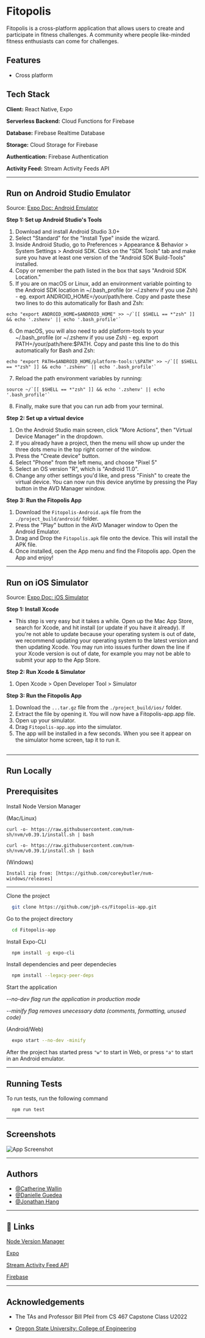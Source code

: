 # Fitopolis

Fitopolis is a cross-platform application that allows users to create and participate in fitness challenges. A community where people like-minded fitness enthusiasts can come for challenges.

## Features

- Cross platform

## Tech Stack

**Client:** React Native, Expo

**Serverless Backend:** Cloud Functions for Firebase

**Database:** Firebase Realtime Database

**Storage:** Cloud Storage for Firebase

**Authentication:** Firebase Authentication

**Activity Feed:** Stream Activity Feeds API

---

## Run on Android Studio Emulator

Source: [Expo Doc: Android Emulator](https://docs.expo.dev/workflow/android-studio-emulator/)

**Step 1: Set up Android Studio's Tools**

1. Download and install Android Studio 3.0+
2. Select "Standard" for the "Install Type" inside the wizard.
3. Inside Android Studio, go to Preferences > Appearance & Behavior > System Settings > Android SDK. Click on the "SDK Tools" tab and make sure you have at least one version of the "Android SDK Build-Tools" installed.
4. Copy or remember the path listed in the box that says "Android SDK Location."
5. If you are on macOS or Linux, add an environment variable pointing to the Android SDK location in ~/.bash_profile (or ~/.zshenv if you use Zsh) - eg. export ANDROID_HOME=/your/path/here. Copy and paste these two lines to do this automatically for Bash and Zsh:

```[ -d "$HOME/Library/Android/sdk" ] && ANDROID_HOME=$HOME/Library/Android/sdk || ANDROID_HOME=$HOME/Android/Sdk
echo "export ANDROID_HOME=$ANDROID_HOME" >> ~/`[[ $SHELL == *"zsh" ]] && echo '.zshenv' || echo '.bash_profile'`
```

6. On macOS, you will also need to add platform-tools to your ~/.bash_profile (or ~/.zshenv if you use Zsh) - eg. export PATH=/your/path/here:$PATH. Copy and paste this line to do this automatically for Bash and Zsh:

```
echo "export PATH=$ANDROID_HOME/platform-tools:\$PATH" >> ~/`[[ $SHELL == *"zsh" ]] && echo '.zshenv' || echo '.bash_profile'`
```

7. Reload the path environment variables by running:

```
source ~/`[[ $SHELL == *"zsh" ]] && echo '.zshenv' || echo '.bash_profile'`
```

8. Finally, make sure that you can run adb from your terminal.

**Step 2: Set up a virtual device**

1. On the Android Studio main screen, click "More Actions", then "Virtual Device Manager" in the dropdown.
2. If you already have a project, then the menu will show up under the three dots menu in the top right corner of the window.
3. Press the "Create device" button.
4. Select "Phone" from the left menu, and choose "Pixel 5"
5. Select an OS version "R", which is "Android 11.0".
6. Change any other settings you'd like, and press "Finish" to create the virtual device. You can now run this device anytime by pressing the Play button in the AVD Manager window.

**Step 3: Run the Fitopolis App**

1. Download the `Fitopolis-Android.apk` file from the `./project_build/android/` folder.
2. Press the "Play" button in the AVD Manager window to Open the Android Emulator.
3. Drag and Drop the `Fitopolis.apk` file onto the device. This will install the APK file.
4. Once installed, open the App menu and find the Fitopolis app. Open the App and enjoy!

---

## Run on iOS Simulator

Source: [Expo Doc: iOS Simulator](https://docs.expo.dev/workflow/android-studio-emulator/)

**Step 1: Install Xcode**

- This step is very easy but it takes a while. Open up the Mac App Store, search for Xcode, and hit install (or update if you have it already). If you're not able to update because your operating system is out of date, we recommend updating your operating system to the latest version and then updating Xcode. You may run into issues further down the line if your Xcode version is out of date, for example you may not be able to submit your app to the App Store.

**Step 2: Run Xcode & Simulator**

1. Open Xcode > Open Developer Tool > Simulator

**Step 3: Run the Fitopolis App**

1. Download the `...tar.gz` file from the `./project_build/ios/` folder.
2. Extract the file by opening it. You will now have a Fitopolis-app.app file.
3. Open up your simulator.
4. Drag `Fitopolis-app.app` into the simulator.
5. The app will be installed in a few seconds. When you see it appear on the simulator home screen, tap it to run it.

##

---

## **Run Locally**

## Prerequisites

Install Node Version Manager

(Mac/Linux)

```
curl -o- https://raw.githubusercontent.com/nvm-sh/nvm/v0.39.1/install.sh | bash
```

```
curl -o- https://raw.githubusercontent.com/nvm-sh/nvm/v0.39.1/install.sh | bash
```

(Windows)

```
Install zip from: [https://github.com/coreybutler/nvm-windows/releases]
```

---

Clone the project

```bash
  git clone https://github.com/jph-cs/Fitopolis-app.git
```

Go to the project directory

```bash
  cd Fitopolis-app
```

Install Expo-CLI

```bash
  npm install -g expo-cli
```

Install dependencies and peer dependecies

```bash
  npm install --legacy-peer-deps
```

Start the application

_--no-dev flag run the application in production mode_

_--minify flag removes unecessary data (comments, formatting, unused code)_

(Android/Web)

```bash
  expo start --no-dev -minify
```

After the project has started press `"w"` to start in Web, or
press `"a"` to start in an Android emulator.

---

## Running Tests

To run tests, run the following command

```bash
  npm run test
```

---

## Screenshots

![App Screenshot](https://lh3.googleusercontent.com/pw/AL9nZEVOfXaAKGhiNnlzdhR9X-3zlicLX3iIA2lU9IdcYaIWMPQusjp2GPcl92yPBtZgV-lgIUKdl3gpR85rJvhIyKNTQ-A31c1I6g6oWRXq11-_GmS89irP7ACnA1IdxlfoaksTLYShacVuGLE1EYl4Jis=w917-h855-no)

---

## Authors

- [@Catherine Wallin](https://github.com/CatWallin)
- [@Danielle Guedea](https://github.com/dguedea)
- [@Jonathan Hang](https://github.com/jph-cs)

---

## 🔗 Links

[Node Version Manager](https://github.com/nvm-sh/nvm)

[Expo](https://docs.expo.dev/)

[Stream Activity Feed API](https://getstream.io/)

[Firebase](https://firebase.google.com/)

---

## Acknowledgements

- The TAs and Professor Bill Pfeil from CS 467 Capstone Class U2022

- [Oregon State University: College of Engineering](https://engineering.oregonstate.edu/)

